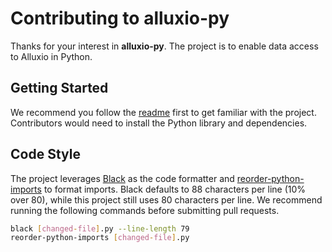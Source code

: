 # Contributing to alluxio-py

Thanks for your interest in **alluxio-py**. The project is to enable data access to Alluxio in Python.

## Getting Started

We recommend you follow the [readme](README.md) first to get familiar with the project. 
Contributors would need to install the Python library and dependencies.

## Code Style

The project leverages [Black](https://github.com/psf/black) as the code formatter and [reorder-python-imports](https://github.com/asottile/reorder_python_imports) to format imports.
Black defaults to 88 characters per line (10% over 80), while this project still uses 80 characters per line. 
We recommend running the following commands before submitting pull requests.

```bash
black [changed-file].py --line-length 79
reorder-python-imports [changed-file].py
```
